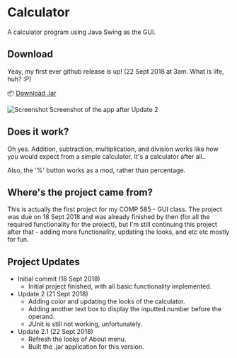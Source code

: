 # Calculator
A calculator program using Java Swing as the GUI.

## Download
Yeay, my first ever github release is up! (22 Sept 2018 at 3am. What is life, huh? :P)

:package: [Download .jar](https://github.com/hilmihisham/Calculator/releases/download/v1.1/Calculator.jar)

![Screenshot](https://user-images.githubusercontent.com/30010044/45915003-23860d80-be02-11e8-9746-1495d90e5d03.png) Screenshot of the app after Update 2

## Does it work?
Oh yes. Addition, subtraction, multiplication, and division works like how you would expect from a simple calculator. It's a calculator after all..

Also, the '%' button works as a mod, rather than percentage.

## Where's the project came from?
This is actually the first project for my COMP 585 - GUI class. The project was due on 18 Sept 2018 and was already finished by then (for all the required functionality for the project), but I'm still continuing this project after that - adding more functionality, updating the looks, and etc etc mostly for fun. 

## Project Updates
- Initial commit (18 Sept 2018)
  - Initial project finished, with all basic functionality implemented.
- Update 2 (21 Sept 2018)
  - Adding color and updating the looks of the calculator.
  - Adding another text box to display the inputted number before the operand.
  - JUnit is still not working, unfortunately.
- Update 2.1 (22 Sept 2018)
  - Refresh the looks of About menu.
  - Built the .jar application for this version.

